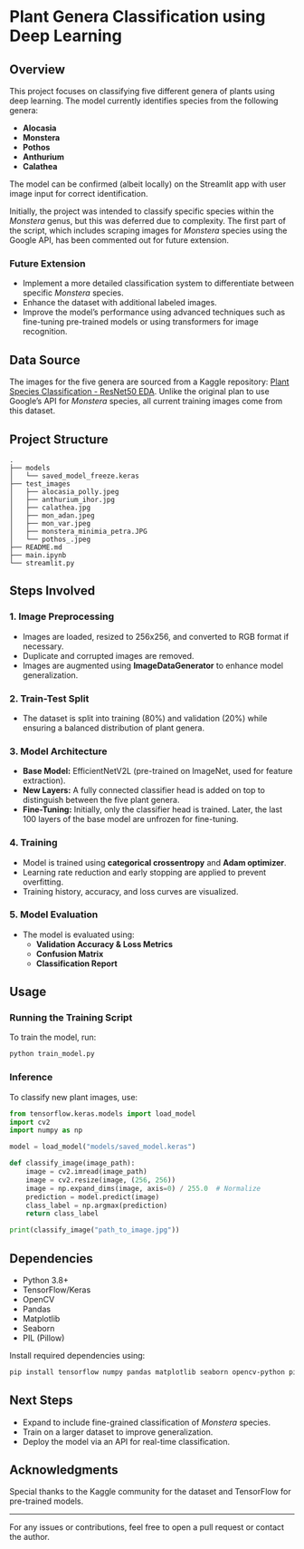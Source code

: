 # Plant Genera Classification using Deep Learning

## Overview
This project focuses on classifying five different genera of plants using deep learning. The model currently identifies species from the following genera:
- **Alocasia**
- **Monstera**
- **Pothos**
- **Anthurium**
- **Calathea**

The model can be confirmed (albeit locally) on the Streamlit app with user image input for correct identification.

Initially, the project was intended to classify specific species within the *Monstera* genus, but this was deferred due to complexity. The first part of the script, which includes scraping images for *Monstera* species using the Google API, has been commented out for future extension.

### Future Extension
- Implement a more detailed classification system to differentiate between specific *Monstera* species.
- Enhance the dataset with additional labeled images.
- Improve the model’s performance using advanced techniques such as fine-tuning pre-trained models or using transformers for image recognition.

## Data Source
The images for the five genera are sourced from a Kaggle repository: [Plant Species Classification - ResNet50 EDA](https://www.kaggle.com/code/macaronimutton/plant-species-classification-resnet50-eda/input). Unlike the original plan to use Google’s API for *Monstera* species, all current training images come from this dataset.

## Project Structure
```
.
├── models
│   └── saved_model_freeze.keras
├── test_images
│   ├── alocasia_polly.jpeg
│   ├── anthurium_ihor.jpg
│   ├── calathea.jpg
│   ├── mon_adan.jpeg
│   ├── mon_var.jpeg
│   ├── monstera_minimia_petra.JPG
│   └── pothos_.jpeg
├── README.md
├── main.ipynb
└── streamlit.py

```

## Steps Involved
### 1. Image Preprocessing
- Images are loaded, resized to 256x256, and converted to RGB format if necessary.
- Duplicate and corrupted images are removed.
- Images are augmented using **ImageDataGenerator** to enhance model generalization.

### 2. Train-Test Split
- The dataset is split into training (80%) and validation (20%) while ensuring a balanced distribution of plant genera.

### 3. Model Architecture
- **Base Model:** EfficientNetV2L (pre-trained on ImageNet, used for feature extraction).
- **New Layers:** A fully connected classifier head is added on top to distinguish between the five plant genera.
- **Fine-Tuning:** Initially, only the classifier head is trained. Later, the last 100 layers of the base model are unfrozen for fine-tuning.

### 4. Training
- Model is trained using **categorical crossentropy** and **Adam optimizer**.
- Learning rate reduction and early stopping are applied to prevent overfitting.
- Training history, accuracy, and loss curves are visualized.

### 5. Model Evaluation
- The model is evaluated using:
  - **Validation Accuracy & Loss Metrics**
  - **Confusion Matrix**
  - **Classification Report**

## Usage
### Running the Training Script
To train the model, run:
```bash
python train_model.py
```

### Inference
To classify new plant images, use:
```python
from tensorflow.keras.models import load_model
import cv2
import numpy as np

model = load_model("models/saved_model.keras")

def classify_image(image_path):
    image = cv2.imread(image_path)
    image = cv2.resize(image, (256, 256))
    image = np.expand_dims(image, axis=0) / 255.0  # Normalize
    prediction = model.predict(image)
    class_label = np.argmax(prediction)
    return class_label

print(classify_image("path_to_image.jpg"))
```

## Dependencies
- Python 3.8+
- TensorFlow/Keras
- OpenCV
- Pandas
- Matplotlib
- Seaborn
- PIL (Pillow)

Install required dependencies using:
```bash
pip install tensorflow numpy pandas matplotlib seaborn opencv-python pillow
```

## Next Steps
- Expand to include fine-grained classification of *Monstera* species.
- Train on a larger dataset to improve generalization.
- Deploy the model via an API for real-time classification.

## Acknowledgments
Special thanks to the Kaggle community for the dataset and TensorFlow for pre-trained models.

---
For any issues or contributions, feel free to open a pull request or contact the author.

